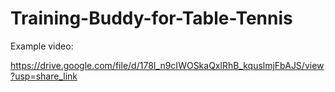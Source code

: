 # Training-Buddy-for-Table-Tennis

Example video:

https://drive.google.com/file/d/178I_n9cIWOSkaQxlRhB_kquslmjFbAJS/view?usp=share_link

